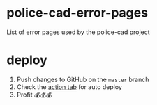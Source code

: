 # police-cad-error-pages
List of error pages used by the police-cad project

# deploy

1. Push changes to GitHub on the `master` branch
1. Check the [action tab](https://github.com/Linesmerrill/police-cad-error-pages/actions) for auto deploy 
1. Profit 💰💰💰